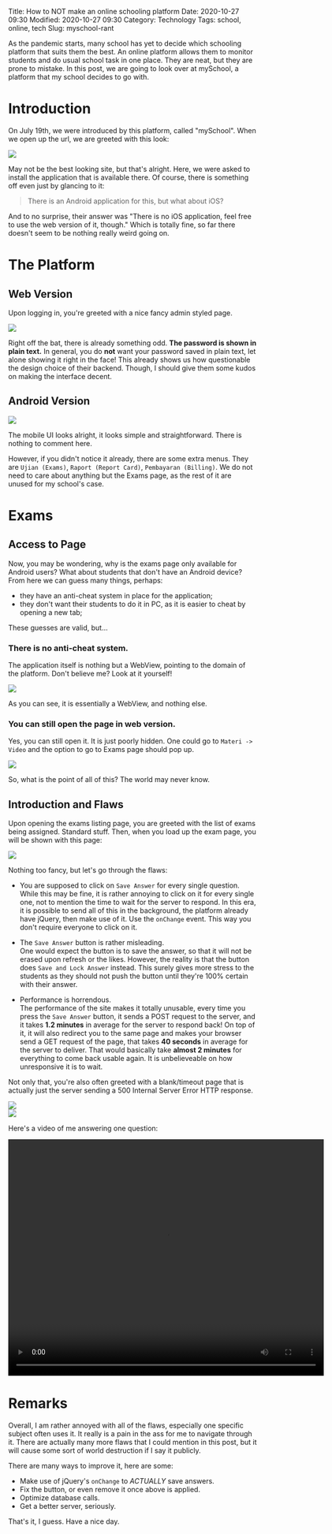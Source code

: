 Title: How to NOT make an online schooling platform
Date: 2020-10-27 09:30
Modified: 2020-10-27 09:30
Category: Technology
Tags: school, online, tech
Slug: myschool-rant

As the pandemic starts, many school has yet to decide which schooling platform that suits them the best. An online platform allows them to monitor students and do usual school task in one place. They are neat, but they are prone to mistake. In this post, we are going to look over at mySchool, a platform that my school decides to go with.

# Introduction

On July 19th, we were introduced by this platform, called "mySchool". When we open up the url, we are greeted with this look:

<div class="ui segment">
    <img class="ui centered fluid image" src="/static/post/myschool-rant/index.png">
</div>

May not be the best looking site, but that's alright. Here, we were asked to install the application that is available there. Of course, there is something off even just by glancing to it:

> There is an Android application for this, but what about iOS?

And to no surprise, their answer was "There is no iOS application, feel free to use the web version of it, though." Which is totally fine, so far there doesn't seem to be nothing really weird going on.

# The Platform

## Web Version

Upon logging in, you're greeted with a nice fancy admin styled page.

<div class="ui segment">
    <img class="ui centered fluid image" src="/static/post/myschool-rant/web.png">
</div>

Right off the bat, there is already something odd. **The password is shown in plain text.** In general, you do **not** want your password saved in plain text, let alone showing it right in the face! This already shows us how questionable the design choice of their backend. Though, I should give them some kudos on making the interface decent.

## Android Version

<div class="ui segment">
    <img class="ui centered fluid image" src="/static/post/myschool-rant/mobile.png">
</div>

The mobile UI looks alright, it looks simple and straightforward. There is nothing to comment here.

However, if you didn't notice it already, there are some extra menus. They are `Ujian (Exams)`, `Raport (Report Card)`, `Pembayaran (Billing)`. We do not need to care about anything but the Exams page, as the rest of it are unused for my school's case.

# Exams

## Access to Page

Now, you may be wondering, why is the exams page only available for Android users? What about students that don't have an Android device? From here we can guess many things, perhaps:
- they have an anti-cheat system in place for the application;
- they don't want their students to do it in PC, as it is easier to cheat by opening a new tab;

These guesses are valid, but...

### There is no anti-cheat system.

The application itself is nothing but a WebView, pointing to the domain of the platform. Don't believe me? Look at it yourself!

<div class="ui segment">
    <img class="ui centered fluid image" src="/static/post/myschool-rant/decompiled.png">
</div>

As you can see, it is essentially a WebView, and nothing else.

### You can still open the page in web version.

Yes, you can still open it. It is just poorly hidden. One could go to `Materi -> Video` and the option to go to Exams page should pop up.

<div class="ui segment">
    <img class="ui centered fluid image" src="/static/post/myschool-rant/hidden.png">
</div>

So, what is the point of all of this? The world may never know.

## Introduction and Flaws

Upon opening the exams listing page, you are greeted with the list of exams being assigned. Standard stuff. Then, when you load up the exam page, you will be shown with this page:

<div class="ui segment">
    <img class="ui centered fluid image" src="/static/post/myschool-rant/exams.png">
</div>

Nothing too fancy, but let's go through the flaws:

- You are supposed to click on `Save Answer` for every single question.  
While this may be fine, it is rather annoying to click on it for every single one, not to mention the time to wait for the server to respond. In this era, it is possible to send all of this in the background, the platform already have jQuery, then make use of it. Use the `onChange` event. This way you don't require everyone to click on it.

- The `Save Answer` button is rather misleading.  
One would expect the button is to save the answer, so that it will not be erased upon refresh or the likes. However, the reality is that the button does `Save and Lock Answer` instead. This surely gives more stress to the students as they should not push the button until they're 100% certain with their answer.

- Performance is horrendous.  
The performance of the site makes it totally unusable, every time you press the `Save Answer` button, it sends a POST request to the server, and it takes  **1.2 minutes** in average for the server to respond back! On top of it, it will also redirect you to the same page and makes your browser send a GET request of the page, that takes **40 seconds** in average for the server to deliver. That would basically take **almost 2 minutes** for everything to come back usable again. It is unbelieveable on how unresponsive it is to wait.

Not only that, you're also often greeted with a blank/timeout page that is actually just the server sending a 500 Internal Server Error HTTP response.

<div class="ui segment">
    <img class="ui centered fluid image" src="/static/post/myschool-rant/timeout.png">
</div>

<div class="ui segment">
    <img class="ui centered fluid image" src="/static/post/myschool-rant/500.png">
</div>

Here's a video of me answering one question:

<div class="ui segment">
    <video width="640" height="480" controls>
        <source src="/static/post/myschool-rant/pain.mp4" type="video/mp4">
    </video>
</div>

# Remarks

Overall, I am rather annoyed with all of the flaws, especially one specific subject often uses it. It really is a pain in the ass for me to navigate through it. There are actually many more flaws that I could mention in this post, but it will cause some sort of world destruction if I say it publicly.

There are many ways to improve it, here are some:
- Make use of jQuery's `onChange` to *ACTUALLY* save answers.
- Fix the button, or even remove it once above is applied.
- Optimize database calls.
- Get a better server, seriously.

That's it, I guess. Have a nice day.